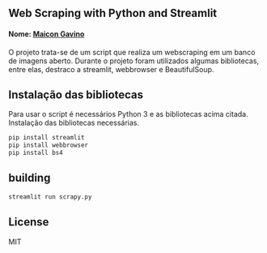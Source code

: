 ## Web Scraping with Python and Streamlit
#### Nome: [Maicon Gavino]("https://www.linkedin.com/in/maicon-gavino/")

O projeto trata-se de um script que realiza um webscraping  em um banco de imagens aberto. Durante o projeto foram utilizados algumas bibliotecas, entre elas, destraco a streamlit, webbrowser e BeautifulSoup.

## Instalação das bibliotecas

Para usar o script é necessários Python 3 e as bibliotecas acima citada. 
Instalação das bibliotecas necessárias.

```sh
pip install streamlit
pip install webbrowser
pip install bs4
```

## building 

```sh
streamlit run scrapy.py
```


## License

MIT